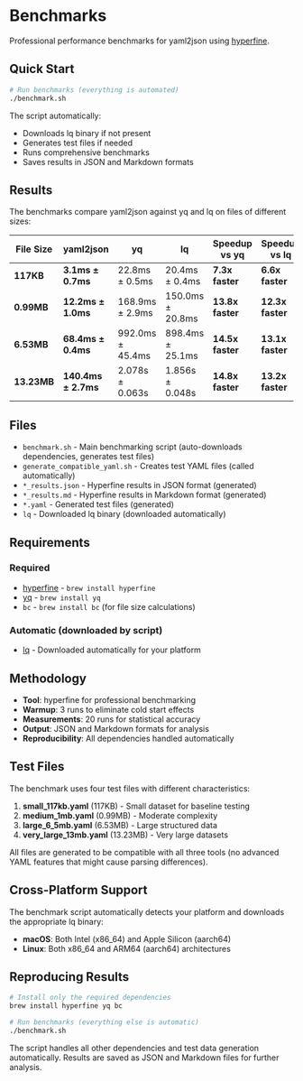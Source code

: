 # Benchmarks

Professional performance benchmarks for yaml2json using [hyperfine](https://github.com/sharkdp/hyperfine).

## Quick Start

```bash
# Run benchmarks (everything is automated)
./benchmark.sh
```

The script automatically:
- Downloads lq binary if not present
- Generates test files if needed
- Runs comprehensive benchmarks
- Saves results in JSON and Markdown formats

## Results

The benchmarks compare yaml2json against yq and lq on files of different sizes:

| File Size | yaml2json | yq | lq | Speedup vs yq | Speedup vs lq |
|-----------|-----------|----|----|---------------|---------------|
| **117KB** | **3.1ms ± 0.7ms** | 22.8ms ± 0.5ms | 20.4ms ± 0.4ms | **7.3x faster** | **6.6x faster** |
| **0.99MB** | **12.2ms ± 1.0ms** | 168.9ms ± 2.9ms | 150.0ms ± 20.8ms | **13.8x faster** | **12.3x faster** |
| **6.53MB** | **68.4ms ± 0.4ms** | 992.0ms ± 45.4ms | 898.4ms ± 25.1ms | **14.5x faster** | **13.1x faster** |
| **13.23MB** | **140.4ms ± 2.7ms** | 2.078s ± 0.063s | 1.856s ± 0.048s | **14.8x faster** | **13.2x faster** |

## Files

- `benchmark.sh` - Main benchmarking script (auto-downloads dependencies, generates test files)
- `generate_compatible_yaml.sh` - Creates test YAML files (called automatically)
- `*_results.json` - Hyperfine results in JSON format (generated)
- `*_results.md` - Hyperfine results in Markdown format (generated)
- `*.yaml` - Generated test files (generated)
- `lq` - Downloaded lq binary (downloaded automatically)

## Requirements

### Required
- [hyperfine](https://github.com/sharkdp/hyperfine) - `brew install hyperfine`
- [yq](https://github.com/mikefarah/yq) - `brew install yq`
- `bc` - `brew install bc` (for file size calculations)

### Automatic (downloaded by script)
- [lq](https://github.com/jzelinskie/lq) - Downloaded automatically for your platform

## Methodology

- **Tool**: hyperfine for professional benchmarking
- **Warmup**: 3 runs to eliminate cold start effects
- **Measurements**: 20 runs for statistical accuracy
- **Output**: JSON and Markdown formats for analysis
- **Reproducibility**: All dependencies handled automatically

## Test Files

The benchmark uses four test files with different characteristics:

1. **small_117kb.yaml** (117KB) - Small dataset for baseline testing
2. **medium_1mb.yaml** (0.99MB) - Moderate complexity
3. **large_6_5mb.yaml** (6.53MB) - Large structured data
4. **very_large_13mb.yaml** (13.23MB) - Very large datasets

All files are generated to be compatible with all three tools (no advanced YAML features that might cause parsing differences).

## Cross-Platform Support

The benchmark script automatically detects your platform and downloads the appropriate lq binary:

- **macOS**: Both Intel (x86_64) and Apple Silicon (aarch64)
- **Linux**: Both x86_64 and ARM64 (aarch64) architectures

## Reproducing Results

```bash
# Install only the required dependencies  
brew install hyperfine yq bc

# Run benchmarks (everything else is automatic)
./benchmark.sh
```

The script handles all other dependencies and test data generation automatically. Results are saved as JSON and Markdown files for further analysis. 